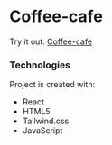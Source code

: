 # Coffee-cafe
Try it out:
[Coffee-cafe](https://coffee-cafe-eight.vercel.app/)

### Technologies
Project is created with:

- React
- HTML5
- Tailwind.css
- JavaScript 



